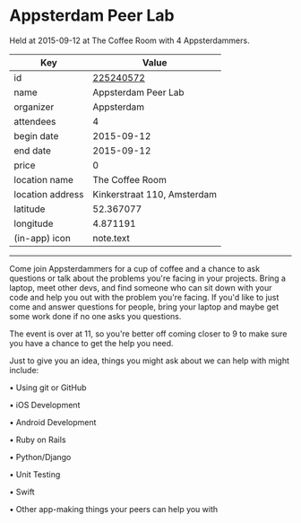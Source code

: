 # Appsterdam Peer Lab
Held at 2015-09-12 at The Coffee Room with 4 Appsterdammers.
        
|Key|Value
|---|---|
|id|[225240572](https://www.meetup.com/appsterdam/events/225240572/)|
|name|Appsterdam Peer Lab|
|organizer|Appsterdam|
|attendees|4|
|begin date|2015-09-12|
|end date|2015-09-12|
|price|0|
|location name|The Coffee Room|
|location address|Kinkerstraat 110, Amsterdam|
|latitude|52.367077|
|longitude|4.871191|
|(in-app) icon|note.text|

---

Come join Appsterdammers for a cup of coffee and a chance to ask questions or talk about the problems you're facing in your projects. Bring a laptop, meet other devs, and find someone who can sit down with your code and help you out with the problem you're facing. If you'd like to just come and answer questions for people, bring your laptop and maybe get some work done if no one asks you questions.

The event is over at 11, so you're better off coming closer to 9 to make sure you have a chance to get the help you need.

Just to give you an idea, things you might ask about we can help with might include:

• Using git or GitHub

• iOS Development

• Android Development

• Ruby on Rails

• Python/Django

• Unit Testing

• Swift

• Other app-making things your peers can help you with


